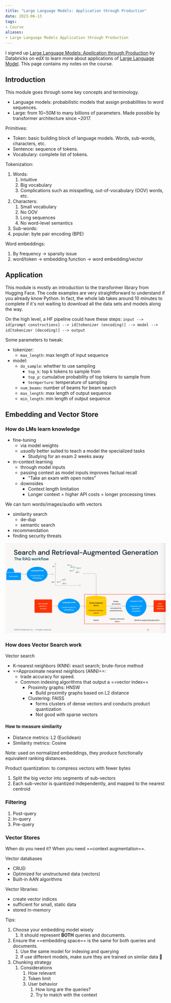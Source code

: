 ```yaml
---
title: "Large Language Models: Application through Production"
date: 2023-06-13
tags:
- Course
aliases:
- Large Language Models Application through Production
---
```


I signed up [Large Language Models: Application through Production](https://learning.edx.org/course/course-v1:Databricks+LLM101x+2T2023/home) by Databricks on edX to learn more about applications of [Large Language Model](notes/LLM.md). This page contains my notes on the course.

## Introduction

This module goes through some key concepts and terminology.
- Language models: probabilistic models that assign probabilities to word sequences.
- Large: from 10~50M to many billions of parameters. Made possible by transformer architecture since ~2017.

Primitives:
- Token: basic building block of language models. Words, sub-words, characters, etc.
- Sentence: sequence of tokens.
- Vocabulary: complete list of tokens.

Tokenization:
1. Words:
   1. Intuitive
   2. Big vocabulary
   3. Complications such as misspelling, out-of-vocabulary (OOV) words, etc.
2. Characters:
   1. Small vocabulary
   2. No OOV
   3. Long sequences
   4. No word-level semantics
3. Sub-words:
  1. popular: byte pair encoding (BPE)

Word embeddings:
1. By frequency → sparsity issue
2. word/token → embedding function → word embedding/vector

## Application

This module is mostly an introduction to the transformer library from Hugging Face. The code examples are very straightforward to understand if you already know Python.
In fact, the whole lab takes around 10 minutes to complete if it's not waiting to download all the data sets and models along the way.

On the high level, a HF pipeline could have these steps:
`input --> id[prompt constructions] --> id[tokenizer (encoding)] --> model --> id[tokenizer (decoding)] --> output`

Some parameters to tweak:
- tokenizer:
	- `max_length`: max length of input sequence
- model:
	- `do_sample`: whether to use sampling
	  - `top_k`: top k tokens to sample from
	  - `top_p`: cumulative probability of top tokens to sample from
	  - `termperture`: temperature of sampling
	- `num_beams`: number of beams for beam search
	- `max_length`: max length of output sequence
	- `min_length`: min length of output sequence

## Embedding and Vector Store

### How do LMs learn knowledge
- fine-tuning
	- via model weights
	- _usually_ better suited to teach a model the specialized tasks
		- Studying for an exam 2 weeks away
- in-context learning
	- through model inputs
	- passing context as model inputs improves factual recall
		- "Take an exam with open notes"
	- downsides
		- Context length limitation
		- Longer context = higher API costs = longer processing times

We can turn words/images/audio with vectors
- similarity search
	- de-dup
	- semantic search
- recommendation
- finding security threats

![search and retrieval-augmented generation](assets/rag-workflow.png)

### How does Vector Search work

Vector search
- K-nearest neighbors (KNN): exact search; brute-force method
- ==Approximate nearest neighbors (ANN)==: 
	- trade accuracy for speed. 
	- Common indexing algorithms that output a ==vector index==
		- Proximity graphs: HNSW
			- Build proximity graphs based on L2 distance
		- Clustering: FAISS
			- forms clusters of dense vectors and conducts product quantization
			- Not good with sparse vectors

#### How to measure similarity
- Distance metrics: L2 (Euclidean)
- Similarity metrics: Cosine

Note: used on normalized embeddings, they produce functionally equivalent ranking distances. 

Product quantization: to compress vectors with fewer bytes
1. Split the big vector into segments of sub-vectors
2. Each sub-vector is quantized independently, and mapped to the nearest centroid

### Filtering

1. Post-query
2. In-query
3. Pre-query

### Vector Stores

When do you need it? When you need ==context augmentation==.

Vector databases
- CRUD
- Optimized for unstructured data (vectors)
- Built-in AAN algorithms

Vector libraries: 
- create vector indices
- sufficient for small, static data
- stored in-memory

Tips:
1. Choose your embedding model wisely
	1. It should represent **BOTH** queries and documents.
2. Ensure the ==embedding space== is the same for both queries and documents. 
	1. Use the same model for indexing and querying
	2. If use different models, make sure they are trained on similar data 🤔
3. Chunking strategy
	1. Considerations
		1. How relevant
		2. Token limit
		3. User behavior
			1. How long are the queries?
			2. Try to match with the context 